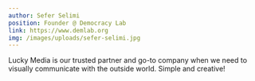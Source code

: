 ```yaml
---
author: Sefer Selimi
position: Founder @ Democracy Lab
link: https://www.demlab.org
img: /images/uploads/sefer-selimi.jpg
---
```

Lucky Media is our trusted partner and go-to company when we need to visually communicate with the outside world. Simple and creative!
